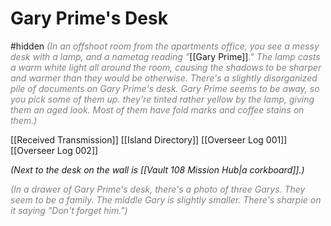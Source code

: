 # Gary Prime's Desk
#hidden
<span style="color: gray;font-style: italic;">(In an offshoot room from the apartments office, you see a messy desk with a lamp, and a nametag reading "</span>[[Gary Prime]]<span style="color: gray;font-style: italic;">." The lamp casts a warm white light all around the room, causing the shadows to be sharper and warmer than they would be otherwise. There's a slightly disorganized pile of documents on Gary Prime's desk. Gary Prime seems to be away, so you pick some of them up. they're tinted rather yellow by the lamp, giving them an aged look. Most of them have fold marks and coffee stains on them.)</span>


[[Received Transmission]]
[[Island Directory]]
[[Overseer Log 001]]
[[Overseer Log 002]]


*(Next to the desk on the wall is [[Vault 108 Mission Hub|a corkboard]].)*


<span style="color: gray;font-style: italic;">(In a drawer of Gary Prime's desk, there's a photo of three Garys. They seem to be a family. The middle Gary is slightly smaller. There's sharpie on it saying "Don't forget him.")</span>